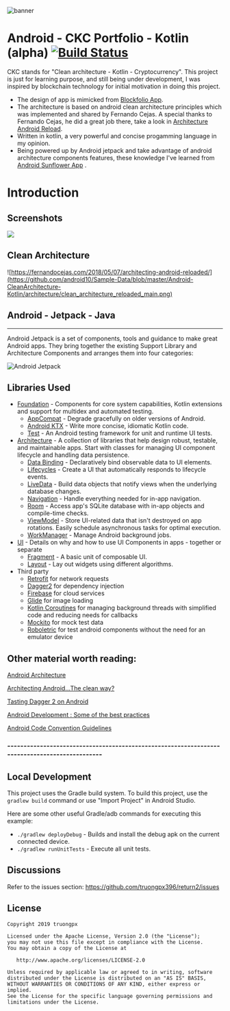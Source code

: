 ![banner](https://github.com/truongpx396/return2/blob/master/screenshots/blockchain.jpg)

# Android - CKC Portfolio - Kotlin (alpha) [![Build Status](https://api.travis-ci.org/truongpx396/return2.svg?branch=master)](https://travis-ci.org/truongpx396/return2)
CKC stands for "Clean architecture - Kotlin - Cryptocurrency". This project is just for learning purpose, and still being under development, I was inspired by blockchain technology for initial motivation in doing this project.
* The design of app is mimicked from [Blockfolio App][7].
* The architecture is based on android clean architecture principles which was implemented and shared by Fernando Cejas. A special thanks to Fernando Cejas, he did a great job there, take a look in [Architecture Android Reload][8].
* Written in kotlin, a very powerful and concise progamming language in my opinion. 
* Being powered up by Android jetpack and take advantage of android architecture components features, these knowledge I've learned from [Android Sunflower App][9] .

[7]: https://blockfolio.com/
[8]: https://fernandocejas.com/2018/05/07/architecting-android-reloaded/
[9]: https://github.com/googlesamples/android-sunflower

# Introduction

## Screenshots
![](https://github.com/truongpx396/return2/blob/master/screenshots/app.jpg)


## Clean Architecture
![https://fernandocejas.com/2018/05/07/architecting-android-reloaded/](https://github.com/android10/Sample-Data/blob/master/Android-CleanArchitecture-Kotlin/architecture/clean_architecture_reloaded_main.png)

## Android - Jetpack - Java
------------
Android Jetpack is a set of components, tools and guidance to make great Android apps. They bring
together the existing Support Library and Architecture Components and arranges them into four
categories:

![Android Jetpack](https://github.com/googlesamples/android-sunflower/blob/master/screenshots/jetpack_donut.png)

Libraries Used
--------------
* [Foundation][0] - Components for core system capabilities, Kotlin extensions and support for
  multidex and automated testing.
  * [AppCompat][1] - Degrade gracefully on older versions of Android.
  * [Android KTX][2] - Write more concise, idiomatic Kotlin code.
  * [Test][4] - An Android testing framework for unit and runtime UI tests.
* [Architecture][10] - A collection of libraries that help design robust, testable, and
  maintainable apps. Start with classes for managing UI component lifecycle and handling data
  persistence.
  * [Data Binding][11] - Declaratively bind observable data to UI elements.
  * [Lifecycles][12] - Create a UI that automatically responds to lifecycle events.
  * [LiveData][13] - Build data objects that notify views when the underlying database changes.
  * [Navigation][14] - Handle everything needed for in-app navigation.
  * [Room][16] - Access app's SQLite database with in-app objects and compile-time checks.
  * [ViewModel][17] - Store UI-related data that isn't destroyed on app rotations. Easily schedule
     asynchronous tasks for optimal execution.
  * [WorkManager][18] - Manage Android background jobs.
* [UI][30] - Details on why and how to use UI Components in apps - together or separate
  * [Fragment][34] - A basic unit of composable UI.
  * [Layout][35] - Lay out widgets using different algorithms.
* Third party
  * [Retrofit][92] for network requests
  * [Dagger2][93] for dependency injection
  * [Firebase][94] for cloud services
  * [Glide][90] for image loading
  * [Kotlin Coroutines][91] for managing background threads with simplified code and reducing needs for callbacks
  * [Mockito][95] for mock test data
  * [Roboletric][96] for test android components without the need for an emulator device

  
[0]: https://developer.android.com/jetpack/foundation/
[1]: https://developer.android.com/topic/libraries/support-library/packages#v7-appcompat
[2]: https://developer.android.com/kotlin/ktx
[4]: https://developer.android.com/training/testing/
[10]: https://developer.android.com/jetpack/arch/
[11]: https://developer.android.com/topic/libraries/data-binding/
[12]: https://developer.android.com/topic/libraries/architecture/lifecycle
[13]: https://developer.android.com/topic/libraries/architecture/livedata
[14]: https://developer.android.com/topic/libraries/architecture/navigation/
[16]: https://developer.android.com/topic/libraries/architecture/room
[17]: https://developer.android.com/topic/libraries/architecture/viewmodel
[18]: https://developer.android.com/topic/libraries/architecture/workmanager
[30]: https://developer.android.com/jetpack/ui/
[31]: https://developer.android.com/training/animation/
[34]: https://developer.android.com/guide/components/fragments
[35]: https://developer.android.com/guide/topics/ui/declaring-layout
[90]: https://bumptech.github.io/glide/
[91]: https://kotlinlang.org/docs/reference/coroutines-overview.html
[92]: https://github.com/square/retrofit
[93]: https://github.com/google/dagger
[94]: https://firebase.google.com
[95]: https://github.com/mockito/mockito
[96]: https://github.com/robolectric/robolectric

## Other material worth reading:

[Android Architecture](https://github.com/googlesamples/android-architecture)

[Architecting Android…The clean way?](http://fernandocejas.com/2014/09/03/architecting-android-the-clean-way/)

[Tasting Dagger 2 on Android](http://fernandocejas.com/2015/04/11/tasting-dagger-2-on-android/)

[Android Development : Some of the best practices](https://android.jlelse.eu/android-development-some-of-the-best-practices-27722c685b6a)

[Android Code Convention Guidelines](https://github.com/ribot/android-guidelines/blob/master/project_and_code_guidelines.md)


### ----------------------------------------------------------------------------------------------


## Local Development
This project uses the Gradle build system. To build this project, use the
`gradlew build` command or use "Import Project" in Android Studio.

Here are some other useful Gradle/adb commands for executing this example:

 * `./gradlew deployDebug` - Builds and install the debug apk on the current connected device.
 * `./gradlew runUnitTests` - Execute all unit tests.
 
## Discussions
Refer to the issues section: https://github.com/truongpx396/return2/issues
 

## License

    Copyright 2019 truongpx

    Licensed under the Apache License, Version 2.0 (the "License");
    you may not use this file except in compliance with the License.
    You may obtain a copy of the License at

       http://www.apache.org/licenses/LICENSE-2.0

    Unless required by applicable law or agreed to in writing, software
    distributed under the License is distributed on an "AS IS" BASIS,
    WITHOUT WARRANTIES OR CONDITIONS OF ANY KIND, either express or implied.
    See the License for the specific language governing permissions and
    limitations under the License.
